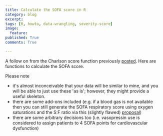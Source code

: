 ```yaml
---
title: Calculate the SOFA score in R
category: blog
excerpt:
tags: [R, howto, data-wrangling, severity-score]
image:
  feature:
published: True
comments: True

---
```


A follow on from the Charlson score function previously [posted](http://alittleknowledge.net/2014/11/27/calculate-the-charlson-score-in-r.html). Here are functions to calculate the SOFA score.

Please note

- it's almost inconceivable that your data will be similar to mine, and you will be able to just use these 'as is'; however, they might provide a useful skeleton.
- there are some add-ons included (e.g. if a blood gas is not available then you can still generate the SOFA respiratory score using oxygen saturations and the S:F ratio via this (slightly flawed) [proposal](http://www.ncbi.nlm.nih.gov/pubmed/19242333))
- there are some arbitrary decisions too (i.e. vasopressin use is considered to assign patients to 4 SOFA points for cardiovascular dysfunction)


<script src="https://gist.github.com/docsteveharris/195396d4b99e35bb4641.js"></script>
